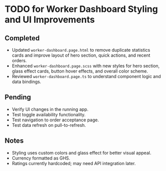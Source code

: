 # TODO for Worker Dashboard Styling and UI Improvements

## Completed
- Updated `worker-dashboard.page.html` to remove duplicate statistics cards and improve layout of hero section, quick actions, and recent orders.
- Enhanced `worker-dashboard.page.scss` with new styles for hero section, glass effect cards, button hover effects, and overall color scheme.
- Reviewed `worker-dashboard.page.ts` to understand component logic and data bindings.

## Pending
- Verify UI changes in the running app.
- Test toggle availability functionality.
- Test navigation to order acceptance page.
- Test data refresh on pull-to-refresh.

## Notes
- Styling uses custom colors and glass effect for better visual appeal.
- Currency formatted as GHS.
- Ratings currently hardcoded; may need API integration later.
